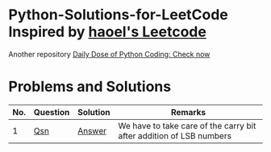 # Python-Solutions-for-LeetCode Inspired by [haoel's Leetcode](https://github.com/haoel/leetcode)
Another repository [Daily Dose of Python Coding: Check now](https://github.com/sudhamshu091/Daily-Dose-of-Python-Coding)
# Problems and Solutions
No. | Question | Solution | Remarks 
--- | --- | --- | --- 
1 | [Qsn](https://github.com/sudhamshu091/Python-Solutions-for-LeetCode/blob/main/Qsn1/Add2Numbers.jpg) | [Answer](https://github.com/sudhamshu091/Python-Solutions-for-LeetCode/blob/main/Qsn1/Add2Numbers.py) | We have to take care of the carry bit after addition of LSB numbers
